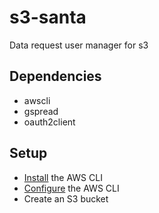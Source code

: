 # s3-santa
Data request user manager for s3

## Dependencies
* awscli
* gspread
* oauth2client

## Setup
* [Install](http://docs.aws.amazon.com/cli/latest/userguide/installing.html) the AWS CLI
* [Configure](http://docs.aws.amazon.com/cli/latest/userguide/cli-chap-getting-started.html) the AWS CLI
* Create an S3 bucket


